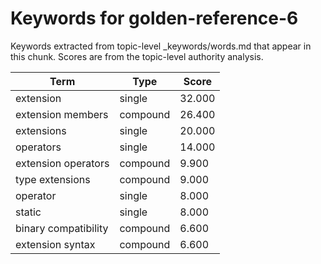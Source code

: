 # Keywords for golden-reference-6

Keywords extracted from topic-level _keywords/words.md that appear in this chunk.
Scores are from the topic-level authority analysis.

| Term | Type | Score |
|------|------|-------|
| extension | single | 32.000 |
| extension members | compound | 26.400 |
| extensions | single | 20.000 |
| operators | single | 14.000 |
| extension operators | compound | 9.900 |
| type extensions | compound | 9.000 |
| operator | single | 8.000 |
| static | single | 8.000 |
| binary compatibility | compound | 6.600 |
| extension syntax | compound | 6.600 |
